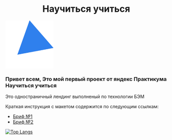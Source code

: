 <h1 align="center"><strong>Научиться учиться</strong></h1>
<img align="center" height="150px" width="150px" src="./images/kaufman-triangle.svg" align="center" alt="banner"/>
<h3>Привет всем, Это мой первый проект от яндекс Практикума <strong>Научиться учиться</strong></h3>
<p>Это одностраничный лендинг выполненый по технологии БЭМ<p>
<p>Краткая инструкция с макетом содержится по следующим ссылкам:</p>
<ul>
  <li><a href="https://code.s3.yandex.net/web-plus/project-1/sprint-1-brief.pdf" target="_blank">Бриф №1</a></li>
  <li><a href="https://code.s3.yandex.net/web-plus/project-1/sprint-2-brief.pdf" target="_blank">Бриф №2</a></li>
</ul>

[![Top Langs](https://github-readme-stats.vercel.app/api/top-langs/?username=AnnieSkywalker&layout=compact)](https://github.com/anuraghazra/github-readme-stats)
